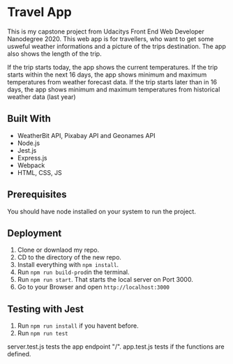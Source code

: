 # Travel App
This is my capstone project from Udacitys Front End Web Developer Nanodegree 2020.
This web app is for travellers, who want to get some usweful weather informations and a picture of the trips destination. The app also shows the length of the trip.

If the trip starts today, the app shows the current temperatures.
If the trip starts within the next 16 days, the app shows minimum and maximum temperatures from weather forecast data.
If the trip starts later than in 16 days, the app shows minimum and maximum temperatures from historical weather data (last year)


## Built With
- WeatherBit API, Pixabay API and Geonames API
- Node.js
- Jest.js
- Express.js
- Webpack
- HTML, CSS, JS


## Prerequisites
You should have node installed on your system to run the project.

## Deployment
1) Clone or downlaod my repo.
2) CD to the directory of the new repo.
3) Install everything with `npm install`.
4) Run `npm run build-prod`in the terminal.
5) Run `npm run start`. That starts the local server on Port 3000.
6) Go to your Browser and open `http://localhost:3000`

## Testing with Jest
1) Run `npm run install` if you havent before.
2) Run `npm run test`

server.test.js tests the app endpoint "/".
app.test.js tests if the functions are defined.
